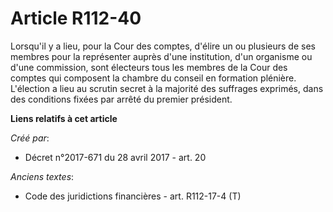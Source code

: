# Article R112-40

Lorsqu'il y a lieu, pour la Cour des comptes, d'élire un ou plusieurs de ses membres pour la représenter auprès d'une
institution, d'un organisme ou d'une commission, sont électeurs tous les membres de la Cour des comptes qui composent la
chambre du conseil en formation plénière. L'élection a lieu au scrutin secret à la majorité des suffrages exprimés, dans des
conditions fixées par arrêté du premier président.

**Liens relatifs à cet article**

_Créé par_:

  - Décret n°2017-671 du 28 avril 2017 - art. 20

_Anciens textes_:

  - Code des juridictions financières - art. R112-17-4 (T)
